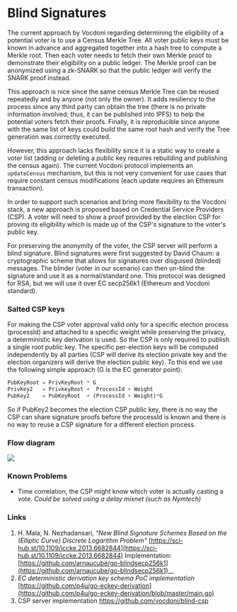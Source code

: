 # Blind Signatures

The current approach by Vocdoni regarding determining the eligibility of a potential voter is to use a Census Merkle Tree. All voter public keys must be known in advance and aggregated together into a hash tree to compute a Merkle root. Then each voter needs to fetch their own Merkle proof to demonstrate their eligibility on a public ledger. The Merkle proof can be anonymized using a zk-SNARK so that the public ledger will verify the SNARK proof instead.

This approach is nice since the same census Merkle Tree can be reused repeatedly and by anyone (not only the owner). It adds resiliency to the process since any third party can obtain the tree (there is no private information involved; thus, it can be published into IPFS) to help the potential voters fetch their proofs. Finally, it is reproducible since anyone with the same list of keys could build the same root hash and verify the Tree generation was correctly executed.

However, this approach lacks flexibility since it is a static way to create a voter list (adding or deleting a public key requires rebuilding and publishing the census again). The current Vocdoni protocol implements an `updateCensus` mechanism, but this is not very convenient for use cases that require constant census modifications (each update requires an Ethereum transaction).

In order to support such scenarios and bring more flexibility to the Vocdoni stack, a new approach is proposed based on Credential Service Providers (CSP). A voter will need to show a proof provided by the election CSP for proving its eligibility which is made up of the CSP's signature to the voter's public key.

For preserving the anonymity of the voter, the CSP server will perform a blind signature. Blind signatures were first suggested by David Chaum: a cryptographic scheme that allows for signatures over disguised (blinded) messages. The blinder (voter in our scenario) can then un-blind the signature and use it as a normal/standard one. This protocol was designed for RSA, but we will use it over EC secp256k1 (Ethereum and Vocdoni standard).

### Salted CSP keys <a href="#salted-csp-keys" id="salted-csp-keys"></a>

For making the CSP voter approval valid only for a specific election process (processId) and attached to a specific weight while preserving the privacy, a deterministic key derivation is used. So the CSP is only required to publish a single root public key. The specific per-election keys will be computed independently by all parties (CSP will derive its election private key and the election organizers will derive the election public key). To this end we use the following simple approach (G is the EC generator point):

```javascript
PubKeyRoot = PrivKeyRoot * G
PrivKey2   = PrivkeyRoot +  ProcessId + Weight
PubKey2    = PubKeyRoot  + (ProcessId + Weight)*G
```

So if PubKey2 becomes the election CSP public key, there is no way the CSP can share signature proofs before the processId is known and there is no way to reuse a CSP signature for a different election process.

### Flow diagram <a href="#flow-diagram" id="flow-diagram"></a>

![](https://kroki.io/mermaid/svg/eNp9U01PwzAMvfMrfAOEGAJuE0zi44KQJgQSF8TBS9w2aklGkm7avyd2OzWs23pp6z6\_vPfsBvptySp6Nlh6\_DmBdC3RR6PMEm2ETxfJj6pPH2-j2mPjVK0qNFY-SePlbDaUp1BShKV3ikJ40UdR6QDwziV4u2iMgpo2\_\_ByZ6glj5HA0hpWLhpbjqCJagrYxops0orROAuF8ztCEmqLVRWpeqdDMPPECN6UVQRXgGBZpyZlNAW4W\_irGaQuqI3VDNnD0Z3Ty4-uJvsOmNBrYt59HhetaTSbI1BhmV6tbiglr2osadDVUCGy-q4vVtZhv0XY9UQ4\_JzWD1r75FzKN5MhCCncTo5padjZQA1t4Mg7H-PUBU76sgezzwyaRb4ib4rNNg8TYIWNGQ0mYJNtxnbOe6aStuGVNnAvQH66GEym58xfzm5Ku6t4bWLVs42nx3JI95lwN8bWE4vouvcF2NpduFwH\_wWFIcpKyfzPurg5gp6IcioMbNMV54dykVQxOh\_6JWfmbm2ZszeUWUlzydZa9uc0AHb7k-\_tH9ykZ4Y=)

### Known Problems <a href="#known-problems" id="known-problems"></a>

* Time correlation, the CSP might know which voter is actually casting a vote. _Could be solved using a delay mixnet (such as Nymtech)_

### Links <a href="#links" id="links"></a>

1. H. Mala, N. Nezhadansari, _"New Blind Signature Schemes Based on the (Elliptic Curve) Discrete Logarithm Problem"_ [https://sci-hub.st/10.1109/iccke.2013.6682844](https://sci-hub.st/10.1109/iccke.2013.6682844) Implementation: [https://github.com/arnaucube/go-blindsecp256k1](https://github.com/arnaucube/go-blindsecp256k1)__
2. _EC deterministic derivation key schema PoC implementation_ [https://github.com/p4u/go-eckey-derivation](https://github.com/p4u/go-eckey-derivation/blob/master/main.go)
3. CSP server implementation https://github.com/vocdoni/blind-csp
